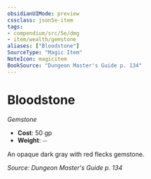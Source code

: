 ```yaml
---
obsidianUIMode: preview
cssclass: json5e-item
tags:
- compendium/src/5e/dmg
- item/wealth/gemstone
aliases: ["Bloodstone"]
SourceType: "Magic Item"
NoteIcon: magicitem
BookSource: "Dungeon Master's Guide p. 134"
---
```

# Bloodstone
*Gemstone*  

- **Cost**: 50 gp
- **Weight**: ⏤

An opaque dark gray with red flecks gemstone.

*Source: Dungeon Master's Guide p. 134*